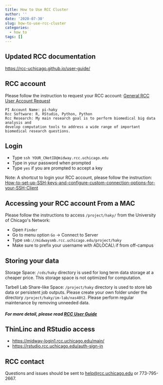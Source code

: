 ```yaml
---
title: How to Use RCC Cluster
author: ''
date: '2020-07-30'
slug: how-to-use-rcc-cluster
categories:
  - how_to
tags: []
---
```


## Updated RCC documentation 
https://rcc-uchicago.github.io/user-guide/



## RCC account 
Please follow the instruction to request your RCC account: <a href= "https://rcc.uchicago.edu/getting-started/general-user-account-request"> General RCC User Account Request </a> 

```
PI Account Name: pi-haky
Rcc Software: R, RStudio, Python, Python
Rcc Research: My main research goal is to perform biomedical big data analysis and 
develop computation tools to address a wide range of important biomedical research questions.
```

## Login  
- Type `ssh YOUR_CNetID@midway.rcc.uchicago.edu`
- Type in your password when prompted 
- Type `yes` if you are prompted to accept a key 

Note: A shortcut to login your RCC account, please follow the instruction: <a href= "https://github.com/hakyimlab/internal/wiki/How-to-set-up-SSH-keys-and-configure-custom-connection-options-for-your-SSH-Client%3F"> How-to-set-up-SSH-keys-and-configure-custom-connection-options-for-your-SSH-Client </a>  

## Accessing your RCC account From a MAC
Please follow the instructions to access `/project/haky/` from the University of Chicago's Network:
 - Open `Finder`
 - Go to menu option `Go` -> Connect to Server
 - Type `smb://midwaysmb.rcc.uchicago.edu/project/haky` 
 - Make sure to prefix your username with ADLOCAL\ if from off-campus

## Storing your data
Storage Space: `/cds/haky` directory is used for long term data storage at a cheaper price. This storage space is not optimized for computation. 

Tarbell Lab Share-like Space: `/project/haky` directory is used to store lab data or persistent job outputs. Please create your own folder under the directory `/project/haky/im-lab/nas40t2`. Please perform regular maintenance by removing unneeded data. 

##### For more detail, please read <a href= "https://rcc.uchicago.edu/docs/"> RCC User Guide </a> 

## ThinLinc and RStudio access 
 - https://midway-login1.rcc.uchicago.edu/main/
 - https://rstudio.rcc.uchicago.edu/auth-sign-in 

## RCC contact 
Questions and issues should be sent to help@rcc.uchicago.edu or 773-795-2667.

